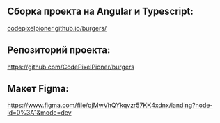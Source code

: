 ## Сборка проекта на Angular и Typescript:
[codepixelpioner.github.io/burgers/](https://codepixelpioner.github.io/burgers/)
## Репозиторий проекта:
https://github.com/CodePixelPioner/burgers
## Макет Figma:
https://www.figma.com/file/qjMwVhQYkqvzr57KK4xdnx/landing?node-id=0%3A1&mode=dev


